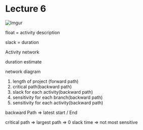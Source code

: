 # Lecture 6

![Imgur](http://i.imgur.com/Lnwpnaq.png)

float = activity description

slack = duration

Activity network

duration estimate

network diagram

1. length of project (forward path)
2. critical path(backward path) 
3. slack for each activity(backward path) 
4. sensitivity for each branch(backward path) 
5. sensitivity for each activity(backward path) 



backward Path => latest start / End

critical path => largest path => 0 slack time => not most sensitive



